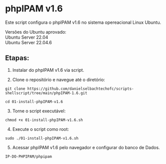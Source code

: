 # phpIPAM v1.6
Este script configura o phpIPAM v1.6 no sistema opereacional Linux Ubuntu.

Versões do Ubuntu aprovado: </br>
Ubuntu Server 22.04</br>
Ubuntu Server 22.04.6</br>

## Etapas:

1. Instalar do phpIPAM v1.6 via script. </br>

2. Clone o repositório e navegue até o diretório: </br>

`git clone https://github.com/danielselbachtechofc/scripts-shellscript/tree/main/phpIPAM-1.6.git`

`cd 01-install-phpIPAM-v1.6`

3. Torne o script executável: </br>

`chmod +x 01-install-phpIPAM-v1.6.sh`

4. Execute o script como root: </br>

`sudo ./01-install-phpIPAM-v1.6.sh`

5. Acessar phpIPAM v1.6 pelo navegador e configurar do banco de Dados. </br>

`IP-DO-PHPIPAM/phpipam`
